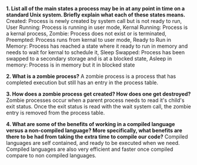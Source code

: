 **1. List all of the main states a process may be in at any point in time on a standard Unix system. Briefly explain what each of these states means.**
Created: Process is newly created by system call but is not ready to run, User Running: Process is running in user mode, Kernal Running: Process is a kernal process, Zombie: Process does not exist or is terminated, Preempted: Process runs from kernal to user mode, Ready to Run in Memory: Process has reached a state where it ready to run in memory and needs to wait for kernal to schedule it, Sleep Swapped: Process has been swapped to a secondary storage and is at a blocked state, Asleep in memory: Process is in memory but it in blocked state

**2. What is a zombie process?**
A zombie process is a process that has completed execution but still has an entry in the process table.

**3. How does a zombie process get created? How does one get destroyed?**
Zombie processes occur when a parent process needs to read it's child's exit status. Once the exit status is read with the wait system call, the zombie entry is removed from the process table.

**4. What are some of the benefits of working in a compiled language versus a non-compiled language? More specifically, what benefits are there to be had from taking the extra time to compile our code?**
Compiled languages are self contained, and ready to be executed when we need. Compiled languages are also very efficient and faster once compiled compare to non compiled languages.
